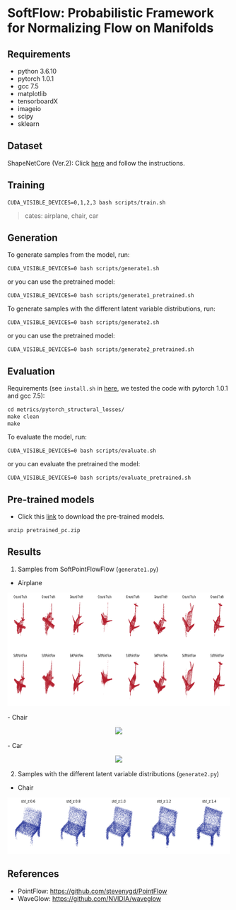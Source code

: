 # SoftFlow: Probabilistic Framework for Normalizing Flow on Manifolds

## Requirements
- python 3.6.10
- pytorch 1.0.1
- gcc 7.5
- matplotlib
- tensorboardX
- imageio
- scipy
- sklearn

## Dataset
ShapeNetCore (Ver.2): Click [here](https://github.com/stevenygd/PointFlow) and follow the instructions. 

## Training
```train
CUDA_VISIBLE_DEVICES=0,1,2,3 bash scripts/train.sh
```
> cates: airplane, chair, car

## Generation

To generate samples from the model, run:

```generate1
CUDA_VISIBLE_DEVICES=0 bash scripts/generate1.sh
```

or you can use the pretrained model:
```generate1_pretrained
CUDA_VISIBLE_DEVICES=0 bash scripts/generate1_pretrained.sh
```

To generate samples with the different latent variable distributions, run:

```generate2
CUDA_VISIBLE_DEVICES=0 bash scripts/generate2.sh
```
or you can use the pretrained model:
```generate2_pretrained
CUDA_VISIBLE_DEVICES=0 bash scripts/generate2_pretrained.sh
```

## Evaluation

Requirements (see `install.sh` in [here](https://github.com/stevenygd/PointFlow), we tested the code with pytorch 1.0.1 and gcc 7.5):
```requirements
cd metrics/pytorch_structural_losses/
make clean
make
```

To evaluate the model, run:

```evaluate
CUDA_VISIBLE_DEVICES=0 bash scripts/evaluate.sh
```

or you can evaluate the pretrained the model:

```evaluate_pretrained
CUDA_VISIBLE_DEVICES=0 bash scripts/evaluate_pretrained.sh
```

## Pre-trained models
- Click this [link](https://drive.google.com/open?id=1w-hrHth_w0GMyTFEjqywvcjGKJDXgR5e) to download the pre-trained models.
```
unzip pretrained_pc.zip
```

## Results
1. Samples from SoftPointFlowFlow (`generate1.py`)
- Airplane
<p align="center">
    <img src="assets/generate1/airplane/seen/result_seen_2.png" height=256/>
</p>
- Chair
<p align="center">
    <img src="assets/generate1/chair/seen/result_seen_2.png" height=256/>
</p>
- Car
<p align="center">
    <img src="assets/generate1/car/seen/result_seen_2.png" height=256/>
</p>

2. Samples with the different latent variable distributions (`generate2.py`)

- Chair
<p align="center">
    <img src="assets/generate2/chair/result_1.png" height=128/>
</p>

## References
- PointFlow: https://github.com/stevenygd/PointFlow
- WaveGlow: https://github.com/NVIDIA/waveglow